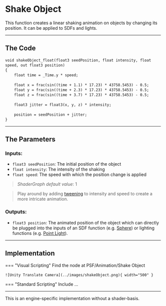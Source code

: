 # Shake Object

This function creates a linear shaking animation on objects by changing its position. It can be applied to SDFs and lights.

---

## The Code

``` hlsl
void shakeObject_float(float3 seedPosition, float intensity, float speed, out float3 position)
{
    float time = _Time.y * speed;

    float x = frac(sin((time + 1.1) * 17.23) * 43758.5453) - 0.5;
    float y = frac(sin((time + 2.3) * 17.23) * 43758.5453) - 0.5;
    float z = frac(sin((time + 3.7) * 17.23) * 43758.5453) - 0.5;

    float3 jitter = float3(x, y, z) * intensity;

    position = seedPosition + jitter;
}
```

---

## The Parameters

### Inputs:
- ```float3 seedPosition```: The initial position of the object
- ```float intensity```: The intensity of the shaking
- ```float speed```: The speed with which the position change is applied
> *ShaderGraph default value*: 1

> Play around by adding [tweening](unity/cameraMatrix.md) to intensity and speed to create a more intricate animation.


### Outputs:
- ```float3 position```: The animated position of the object which can directly be plugged into the inputs of an SDF function (e.g. [Sphere](unity/cameraMatrix.md)) or lighting functions (e.g. [Point Light](unity/cameraMatrix.md)).



---

## Implementation

=== "Visual Scripting"
    Find the node at PSF/Animation/Shake Object

    ![Unity Translate Camera](../images/shakeObject.png){ width="500" }

=== "Standard Scripting"
    Include ...

---

This is an engine-specific implementation without a shader-basis.
